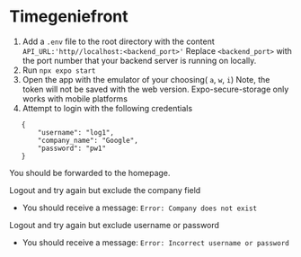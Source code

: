 # Timegeniefront

1. Add a `.env` file to the root directory with the content `API_URL:'http//localhost:<backend_port>'`
   Replace `<backend_port>` with the port number that your backend server is running on locally.
2. Run `npx expo start`
3. Open the app with the emulator of your choosing( `a`, `w`, `i`)
   Note, the token will not be saved with the web version. Expo-secure-storage only works with mobile platforms
4. Attempt to login with the following credentials

```
   {
       "username": "log1",
       "company_name": "Google",
       "password": "pw1"
   }
```

You should be forwarded to the homepage.

Logout and try again but exclude the company field

- You should receive a message: `Error: Company does not exist`

Logout and try again but exclude username or password

- You should receive a message: `Error: Incorrect username or password`